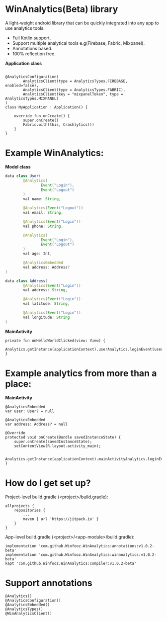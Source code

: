 # WinAnalytics(Beta) library
A light-weight android library that can be quickly integrated into any app to use analytics tools.
- Full Kotlin support.
- Support multiple analytical tools e.g(Firebase, Fabric, Mixpanel).
- Annotations based.
- 100% reflection free.

**Application class**
```

@AnalyticsConfiguration(
        AnalyticsClient(type = AnalyticsTypes.FIREBASE, enabled=false),
        AnalyticsClient(type = AnalyticsTypes.FABRIC),
        AnalyticsClient(key = "mixpanelToken", type = AnalyticsTypes.MIXPANEL)
)
class MyApplication : Application() {

    override fun onCreate() {
        super.onCreate()
        Fabric.with(this, Crashlytics())
    }
}
```

# Example WinAnalytics:

**Model class**
```Java
data class User(
        @Analytics(
                Event("Login"),
                Event("Logout")
        )
        val name: String,

        @Analytics(Event("Logout"))
        val email: String,

        @Analytics(Event("Login"))
        val phone: String,

        @Analytics(
                Event("Login"),
                Event("Logout")
        )
        val age: Int,

        @AnalyticsEmbedded
        val address: Address?
)

data class Address(
        @Analytics(Event("Login"))
        val address: String,

        @Analytics(Event("Login"))
        val latitude: String,

        @Analytics(Event("Login"))
        val longitude: String
)
```

**MainActivity**
```
private fun onHelloWorldClicked(view: View) {
    Analytics.getInstance(applicationContext).userAnalytics.loginEvent(user)
}
```

# Example analytics from more than a place:

**MainActivity**
```
@AnalyticsEmbedded
var user: User? = null

@AnalyticsEmbedded
var address: Address? = null

@Override
protected void onCreate(Bundle savedInstanceState) {
    super.onCreate(savedInstanceState);
    setContentView(R.layout.activity_main);

    Analytics.getInstance(applicationContext).mainActivityAnalytics.loginEvent(this)
}
```

# How do I get set up?

Project-level build.gradle \(\<project>/build.gradle):
```
allprojects {
    repositories {
        ...
        maven { url 'https://jitpack.io' }
    }
}
```

App-level build.gradle \(\<project>/\<app-module>/build.gradle):

```
implementation 'com.github.Winfooz.WinAnalytics:annotations:v1.0.2-beta'
implementation 'com.github.Winfooz.WinAnalytics:winanalytics:v1.0.2-beta'
kapt 'com.github.Winfooz.WinAnalytics:compiler:v1.0.2-beta'
```

# Support annotations
```
@Analytics()
@AnalyticsConfiguration()
@AnalyticsEmbedded()
@AnalyticsTypes()
@WinAnalyticsClient()
```